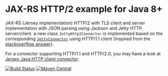 # JAX-RS HTTP/2 example for Java **8**+
JAX-RS (Jersey implementation) HTTP/2 with TLS client and server implementation with JSON parsing using Jackson and Jetty HTTP server/client.
a new class `JettyHttp2Connector` is implemented based on the corresponding [`JettyConnector`](https://github.com/eclipse-ee4j/jersey/blob/master/connectors/jetty-connector/src/main/java/org/glassfish/jersey/jetty/connector/JettyConnectorProvider.java)  using HTTP/1.1 client 
(Inspired from the [stackoverflow answer](https://stackoverflow.com/a/40289767/1630604)).

For a connector supporting HTTP/1.1 and HTTP/2.0, you may have a look at [Jersey Java HTTP client connector](https://github.com/nhenneaux/jersey-httpclient-connector).

[![Build Status](https://travis-ci.com/nhenneaux/jersey-http2-jetty-connector.svg?branch=master)](https://travis-ci.com/nhenneaux/jersey-http2-jetty-connector)
[![Maven Central](https://maven-badges.herokuapp.com/maven-central/com.github.nhenneaux.jersey.jetty.http2/jersey-http2-jetty/badge.svg)](https://maven-badges.herokuapp.com/maven-central/com.github.nhenneaux.jersey.jetty.http2/jersey-http2-jetty)
